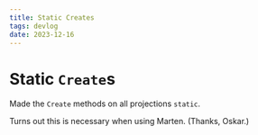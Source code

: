```yaml
---
title: Static Creates
tags: devlog
date: 2023-12-16
---
```


# Static `Create`s

Made the `Create` methods on all projections `static`.

Turns out this is necessary when using Marten. (Thanks, Oskar.)
